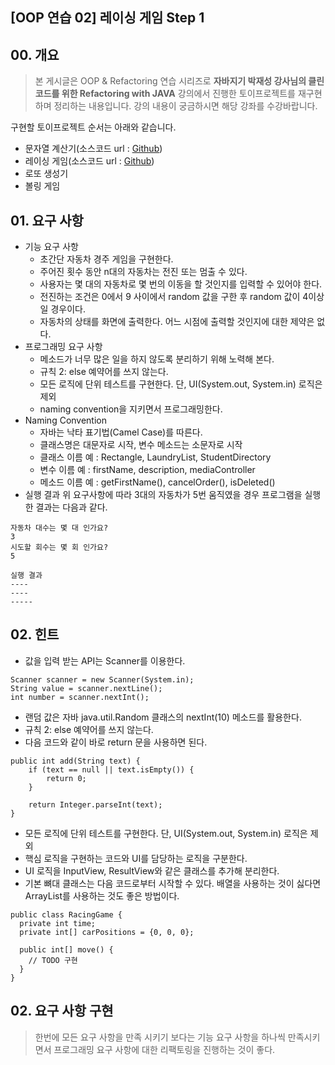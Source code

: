 ## [OOP 연습 02] 레이싱 게임 Step 1

## 00. 개요

> 본 게시글은 OOP & Refactoring 연습 시리즈로 **자바지기 박재성 강사님의 클린코드를 위한 Refactoring with JAVA** 강의에서 진행한 토이프로젝트를 재구현하며 정리하는 내용입니다.
강의 내용이 궁금하시면 해당 강좌를 수강바랍니다.

구현할 토이프로젝트 순서는 아래와 같습니다.
- 문자열 계산기(소스코드 url : [Github](https://github.com/hY43/StringCalculator))
- 레이싱 게임(소스코드 url : [Github](https://github.com/hY43/RacingGame))
- 로또 생성기
- 볼링 게임

## 01. 요구 사항
* 기능 요구 사항
    - 초간단 자동차 경주 게임을 구현한다.
    - 주어진 횟수 동안 n대의 자동차는 전진 또는 멈출 수 있다.
    - 사용자는 몇 대의 자동차로 몇 번의 이동을 할 것인지를 입력할 수 있어야 한다.
    - 전진하는 조건은 0에서 9 사이에서 random 값을 구한 후 random 값이 4이상일 경우이다.
    - 자동차의 상태를 화면에 출력한다. 어느 시점에 출력할 것인지에 대한 제약은 없다.    
* 프로그래밍 요구 사항
    - 메소드가 너무 많은 일을 하지 않도록 분리하기 위해 노력해 본다.
    - 규칙 2: else 예약어를 쓰지 않는다.
    - 모든 로직에 단위 테스트를 구현한다. 단, UI(System.out, System.in) 로직은 제외
    - naming convention을 지키면서 프로그래밍한다.
* Naming Convention
    - 자바는 낙타 표기법(Camel Case)를 따른다.
    - 클래스명은 대문자로 시작, 변수 메소드는 소문자로 시작
    - 클래스 이름 예 : Rectangle, LaundryList, StudentDirectory
    - 변수 이름 예 : firstName, description, mediaController
    - 메소드 이름 예 : getFirstName(), cancelOrder(), isDeleted()
* 실행 결과
위 요구사항에 따라 3대의 자동차가 5번 움직였을 경우 프로그램을 실행한 결과는 다음과 같다.
```
자동차 대수는 몇 대 인가요?
3
시도할 회수는 몇 회 인가요?
5

실행 결과
----
----
-----
```

## 02. 힌트

* 값을 입력 받는 API는 Scanner를 이용한다.
```
Scanner scanner = new Scanner(System.in);
String value = scanner.nextLine();
int number = scanner.nextInt();
```

* 랜덤 값은 자바 java.util.Random 클래스의 nextInt(10) 메소드를 활용한다.
* 규칙 2: else 예약어를 쓰지 않는다.
* 다음 코드와 같이 바로 return 문을 사용하면 된다.

```
public int add(String text) {
    if (text == null || text.isEmpty()) {
        return 0;
    }

    return Integer.parseInt(text);
}
```  
* 모든 로직에 단위 테스트를 구현한다. 단, UI(System.out, System.in) 로직은 제외
* 핵심 로직을 구현하는 코드와 UI를 담당하는 로직을 구분한다.
* UI 로직을 InputView, ResultView와 같은 클래스를 추가해 분리한다.
* 기본 뼈대 클래스는 다음 코드로부터 시작할 수 있다. 배열을 사용하는 것이 싫다면 ArrayList를 사용하는 것도 좋은 방법이다.
```
public class RacingGame {
  private int time;
  private int[] carPositions = {0, 0, 0};

  public int[] move() {
    // TODO 구현
  }
}
```
## 02. 요구 사항 구현

> 한번에 모든 요구 사항을 만족 시키기 보다는 기능 요구 사항을 하나씩 만족시키면서 프로그래밍 요구 사항에 대한 리팩토링을 진행하는 것이 좋다.


